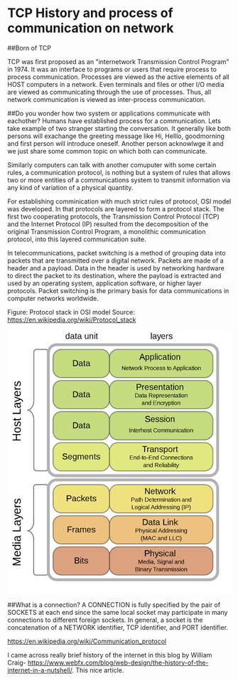 # TCP History and process of communication on network 

##Born of TCP

 TCP was first proposed as an "internetwork Transmission Control Program" in 1974. It was an interface to programs or users that require process to process communication. Processes are viewed as the active elements of all HOST computers in a network. Even terminals and files or other I/O media are viewed as communicating through the use of processes. Thus, all network communication is viewed as inter-process communication.

##Do you wonder how two system or applications communicate with eachother? 
Humans have established process for a communication. Lets take example of two stranger starting the conversation. It generally like both persons will exachange the greeting message like Hi, Helllo, goodmorning and first person will introduce oneself. Another person acknowlwge it and we just share some common topic on which both can communicate. 


Similarly computers can talk with another comuputer with some certain rules, a communication protocol, is nothing but a system of rules that allows two or more entities of a communications system to transmit information via any kind of variation of a physical quantity. 

For establishing comminication with much strict rules of protocol, OSI model was developed. In that protocols are layered to form a protocol stack. The first two cooperating protocols, the Transmission Control Protocol (TCP) and the Internet Protocol (IP) resulted from the decomposition of the original Transmission Control Program, a monolithic communication protocol, into this layered communication suite.   

In telecommunications, packet switching is a method of grouping data into packets that are transmitted over a digital network. Packets are made of a header and a payload. Data in the header is used by networking hardware to direct the packet to its destination, where the payload is extracted and used by an operating system, application software, or higher layer protocols. Packet switching is the primary basis for data communications in computer networks worldwide.

Figure: Protocol stack in OSI model
Source: https://en.wikipedia.org/wiki/Protocol_stack

![](../media/tls/protocol_stack_osi_model.png)


##What is a connection?
A CONNECTION is fully specified by the pair of SOCKETS at each end since the same local socket may participate in many connections to different foreign sockets.
In general, a socket is the concatenation of a NETWORK identifier, TCP identifier, and PORT identifier. 

https://en.wikipedia.org/wiki/Communication_protocol


I came across really brief history of the internet in this blog by William Craig- https://www.webfx.com/blog/web-design/the-history-of-the-internet-in-a-nutshell/. This nice article. 



